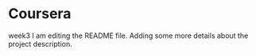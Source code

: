 # Coursera
week3
I am editing the README file. Adding some more details about the project description.
